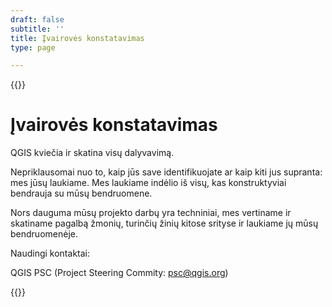 ```yaml
---
draft: false
subtitle: ''
title: Įvairovės konstatavimas
type: page

---
```

{{<content-start classes="content narrow" >}}
# Įvairovės konstatavimas
QGIS kviečia ir skatina visų dalyvavimą.

Nepriklausomai nuo to, kaip jūs save identifikuojate ar kaip kiti jus supranta: mes jūsų laukiame. Mes laukiame indėlio iš visų, kas konstruktyviai bendrauja su mūsų bendruomene.

Nors dauguma mūsų projekto darbų yra techniniai, mes vertiname ir skatiname pagalbą žmonių, turinčių žinių kitose srityse ir laukiame jų mūsų bendruomenėje.

Naudingi kontaktai:

QGIS PSC (Project Steering Commity: [psc@qgis.org](mailto:psc@qgis.org))

{{<content-end >}}
